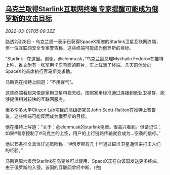 <!--1646112662000-->
[乌克兰取得Starlink互联网终端 专家提醒可能成为俄罗斯的攻击目标](https://cn.reuters.com/article/ukraine-starlink-russia-strike-targets-0-idCNKBS2KY3E0)
------

<div><i>2022-03-01T05:09:32Z</i></div><p>路透2月28日 - 乌克兰周一表示已获得SpaceX捐赠的Starlink卫星互联网终端，但一位互联网安全专家警告称，这些终端可能成为俄罗斯的目标。</p><p>“Starlink--在这里。谢谢，@elonmusk，”乌克兰副总理Mykhailo Fedorov在推特上称，推文附有一张军用卡车背面的照片，车上载满了终端。几天前他曾向SpaceX的首席执行官马斯克求助。</p><p>马斯克在推特上回道：“不用客气”。</p><p>这些终端看起来像是家用卫星电视天线，按照家用标准通过连接到低轨卫星群，能够提供相对较快的互联网服务。</p><p>但多伦多大学Citizen Lab项目的高级研究员John Scott-Railton在推特上警告说，这些终端可能反而成为俄罗斯的目标。</p><p>他在推特上写道：“关于：@elonmusk的starlink捐赠。很高兴看到。但请记住：如果#普京控制了#乌克兰的上空，用户的上行链路传输就会成为...空袭的信标。”</p><p>他以15条推文具体详述风险称：“#俄罗斯有几十年通过瞄准卫星通信来打击人们的经验。”</p><p>马斯克周六表示Starlink在乌克兰可以使用，SpaceX正在向该国发送更多终端。由于俄罗斯的入侵，该国的互联网曾经中断。(完)</p>

